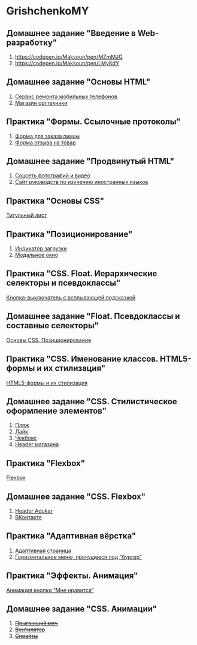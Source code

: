# GrishchenkoMY
## Домашнее задание "Введение в Web-разработку"
1. https://codepen.io/Maksoun/pen/MZmMJG
2. https://codepen.io/Maksoun/pen/LMyKdY
## Домашнее задание "Основы HTML"
1. [Сервис ремонта мобильных телефонов](https://github.com/AdukarIT/GrishchenkoMY/tree/master/PhoneServiceV2)
2. [Магазин оргтехники](https://github.com/AdukarIT/GrishchenkoMY/tree/master/EquipmentStoreV2)
## Практика "Формы. Ссылочные протоколы"
1. [Форма для заказа пиццы](https://codepen.io/Maksoun/pen/GPMmaP)
2. [Форма отзыва на товар](https://codepen.io/Maksoun/pen/GPyKPx)
## Домашнее задание "Продвинутый HTML"
1. [Соцсеть фотографий и видео](https://github.com/AdukarIT/GrishchenkoMY/tree/master/Instagram)
2. [Сайт руководств по изучению иностранных языков](https://github.com/AdukarIT/GrishchenkoMY/tree/master/Foreign_language_guide)
## Практика "Основы CSS"
[Титульный лист](https://github.com/AdukarIT/GrishchenkoMY/tree/master/CSS%20Ref)
## Практика "Позиционирование"
1. [Индикатор загрузки](https://codepen.io/Maksoun/pen/GPXggW)
2. [Модальное окно](https://codepen.io/Maksoun/pen/LMgJxP)
## Практика "CSS. Float. Иерархические селекторы и пcевдоклассы"
[Кнопка-выключатель с всплывающей подсказкой](https://codepen.io/Maksoun/pen/JwVPrz)
## Домашнее задание "Float. Псевдоклассы и составные селекторы"
[Основы CSS. Позиционирование](https://github.com/AdukarIT/GrishchenkoMY/tree/master/Order_form)
## Практика "CSS. Именование классов. HTML5-формы и их стилизация"
[HTML5-формы и их стилизация](https://codepen.io/Maksoun/pen/ebaWOv)
## Домашнее задание "CSS. Стилистическое оформление элементов"
1. [Пляж](https://github.com/AdukarIT/GrishchenkoMY/tree/master/Beach)
2. [Лайк](https://github.com/AdukarIT/GrishchenkoMY/tree/master/Like)
3. [Чекбокс](https://github.com/AdukarIT/GrishchenkoMY/tree/master/Checkbox)
4. [Header магазина](https://github.com/AdukarIT/GrishchenkoMY/tree/master/Header)
## Практика "Flexbox"
[Flexbox](https://github.com/AdukarIT/GrishchenkoMY/tree/master/Flex-practices)
## Домашнее задание "CSS. Flexbox"
1. [Header Adukar](https://github.com/AdukarIT/GrishchenkoMY/tree/master/Header_Adukar)
2. [ВКонтакте](https://github.com/AdukarIT/GrishchenkoMY/tree/master/VK)
## Практика "Адаптивная вёрстка"
1. [Адаптивная страница](https://github.com/AdukarIT/GrishchenkoMY/tree/master/Adaptive_layout_practice/Adaptive-page)
2. [Горизонтальное меню, прячущееся под “бургер”](https://github.com/AdukarIT/GrishchenkoMY/tree/master/Adaptive_layout_practice/Burger)
## Практика "Эффекты. Анимация"
[Анимация кнопки “Мне нравится”](https://codepen.io/Maksoun/pen/JxyZmV)
## Домашнее задание "CSS. Анимации"<strike>
1. [Прыгающий мяч]()
2. [Вентилятор]()
3. [Спрайты]()</strike>
